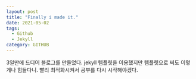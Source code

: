 ```yaml
---
layout: post
title: "Finally i made it."
date: 2021-05-02
tags:
  - Github
  - Jekyll
category: GITHUB
---
```



3일만에 드디어 블로그를 만들었다.
jekyll 템플릿을 이용했지만 템플릿으로 써도 이렇게나 힘들다니.
빨리 최적화시켜서 공부를 다시 시작해야겠다.
